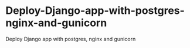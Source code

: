 # Deploy-Django-app-with-postgres-nginx-and-gunicorn
Deploy Django app with postgres, nginx and gunicorn
